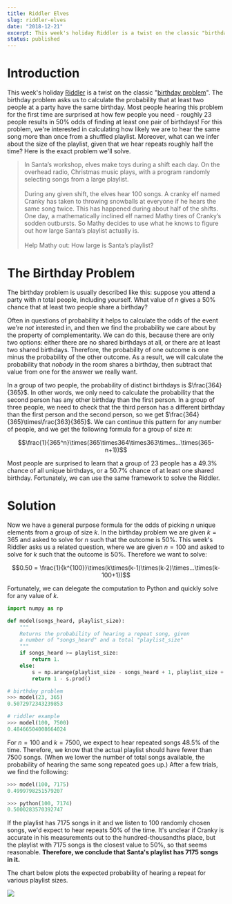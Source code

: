 ```yaml
---
title: Riddler Elves
slug: riddler-elves
date: "2018-12-21"
excerpt: This week's holiday Riddler is a twist on the classic "birthday problem". The birthday problem asks us to calculate the probability that at least two people at a party have the same birthday. Most people hearing this problem for the first time are surprised at how few people you need - roughly 23 people results in 50% odds of finding at least one pair of birthdays! For this problem, we're interested in calculating how likely we are to hear the same song more than once from a shuffled playlist. Moreover, what can we infer about the size of the playlist, given that we hear repeats roughly half the time?
status: published
---
```


# Introduction

This week's holiday <a href="https://fivethirtyeight.com/features/santa-needs-some-help-with-math/">Riddler</a> is a twist on the classic "<a href="https://en.wikipedia.org/wiki/Birthday_problem">birthday problem</a>". The birthday problem asks us to calculate the probability that at least two people at a party have the same birthday. Most people hearing this problem for the first time are surprised at how few people you need - roughly 23 people results in 50% odds of finding at least one pair of birthdays! For this problem, we're interested in calculating how likely we are to hear the same song more than once from a shuffled playlist. Moreover, what can we infer about the size of the playlist, given that we hear repeats roughly half the time? Here is the exact problem we'll solve.

<blockquote>
In Santa’s workshop, elves make toys during a shift each day. On the overhead radio, Christmas music plays, with a program randomly selecting songs from a large playlist.
<br><br>
During any given shift, the elves hear 100 songs. A cranky elf named Cranky has taken to throwing snowballs at everyone if he hears the same song twice. This has happened during about half of the shifts. One day, a mathematically inclined elf named Mathy tires of Cranky’s sodden outbursts. So Mathy decides to use what he knows to figure out how large Santa’s playlist actually is.
<br><br>
Help Mathy out: How large is Santa’s playlist?
</blockquote>

# The Birthday Problem

The birthday problem is usually described like this: suppose you attend a party with $n$ total people, including yourself. What value of $n$ gives a 50% chance that at least two people share a birthday?

Often in questions of probability it helps to calculate the odds of the event we're _not_ interested in, and then we find the probability we care about by the property of complementarity. We can do this, because there are only two options: either there are no shared birthdays at all, or there are at least two shared birthdays. Therefore, the probability of one outcome is one minus the probability of the other outcome. As a result, we will calculate the probability that _nobody_ in the room shares a birthday, then subtract that value from one for the answer we really want.

In a group of two people, the probability of distinct birthdays is $\frac{364}{365}$. In other words, we only need to calculate the probability that the second person has any other birthday than the first person. In a group of three people, we need to check that the third person has a different birthday than the first person and the second person, so we get $\frac{364}{365}\times\frac{363}{365}$. We can continue this pattern for any number of people, and we get the following formula for a group of size $n$:

$$\frac{1}{365^n}\times(365\times364\times363\times...\times(365-n+1))$$

Most people are surprised to learn that a group of 23 people has a 49.3% chance of all unique birthdays, or a 50.7% chance of at least one shared birthday. Fortunately, we can use the same framework to solve the Riddler.

# Solution

Now we have a general purpose formula for the odds of picking $n$ unique elements from a group of size $k$. In the birthday problem we are given $k=365$ and asked to solve for $n$ such that the outcome is 50%. This week's Riddler asks us a related question, where we are given $n=100$ and asked to solve for $k$ such that the outcome is 50%. Therefore we want to solve:

$$0.50 = \frac{1}{k^{100}}\times(k\times(k-1)\times(k-2)\times...\times(k-100+1))$$

Fortunately, we can delegate the computation to Python and quickly solve for any value of $k$.

```python
import numpy as np

def model(songs_heard, playlist_size):
    """
    Returns the probability of hearing a repeat song, given
    a number of "songs_heard" and a total "playlist_size"
    """
    if songs_heard >= playlist_size:
        return 1.
    else:
        s = np.arange(playlist_size - songs_heard + 1, playlist_size + 1) / playlist_size
        return 1 - s.prod()

# birthday problem
>>> model(23, 365)
0.5072972343239853

# riddler example
>>> model(100, 7500)
0.48466504008664024
```

For $n=100$ and $k=7500$, we expect to hear repeated songs 48.5% of the time. Therefore, we know that the actual playlist should have fewer than 7500 songs. (When we lower the number of total songs available, the probability of hearing the same song repeated goes up.) After a few trials, we find the following:

```python
>>> model(100, 7175)
0.4999798251579207

>>> python(100, 7174)
0.5000283570392747
```

If the playlist has 7175 songs in it and we listen to 100 randomly chosen songs, we'd expect to hear repeats 50% of the time. It's unclear if Cranky is accurate in his measurements out to the hundred-thousandths place, but the playlist with 7175 songs is the closest value to 50%, so that seems reasonable. **Therefore, we conclude that Santa's playlist has 7175 songs in it.**

The chart below plots the expected probability of hearing a repeat for various playlist sizes.

<img src="/img/riddler-elves.png">

